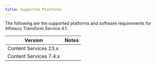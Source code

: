 ```yaml
---
title: Supported Platforms
---
```


The following are the supported platforms and software requirements for Alfresco Transform Service 4.1:

|Version|Notes|
|-------|-----|
|Content Services 23.x||
|Content Services 7.4.x| |



